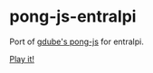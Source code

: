 # pong-js-entralpi

Port of [gdube's pong-js](https://github.com/ecstrema/pong-js) for entralpi.

[Play it!](https://github.com/ecstrema/pong-js)
